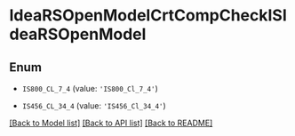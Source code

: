 # IdeaRSOpenModelCrtCompCheckISIdeaRSOpenModel


## Enum

* `IS800_CL_7_4` (value: `'IS800_Cl_7_4'`)

* `IS456_CL_34_4` (value: `'IS456_Cl_34_4'`)

[[Back to Model list]](../README.md#documentation-for-models) [[Back to API list]](../README.md#documentation-for-api-endpoints) [[Back to README]](../README.md)


